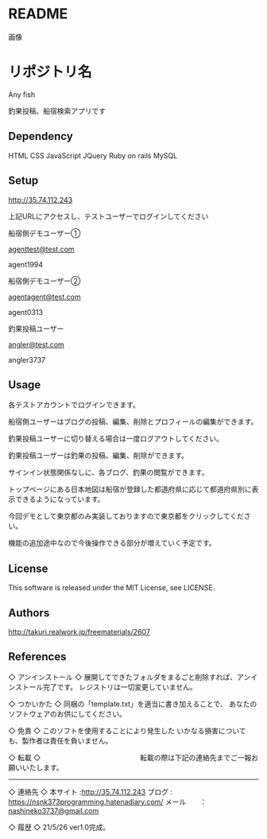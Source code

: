 # README

画像

# リポジトリ名
Any fish

釣果投稿、船宿検索アプリです

## Dependency
HTML
CSS
JavaScript
JQuery
Ruby on rails 
MySQL


## Setup

http://35.74.112.243

上記URLにアクセスし、テストユーザーでログインしてください

船宿側デモユーザー①

agenttest@test.com

agent1994

船宿側デモユーザー②

agentagent@test.com

agent0313

釣果投稿ユーザー

angler@test.com

angler3737


## Usage

各テストアカウントでログインできます。

船宿側ユーザーはブログの投稿、編集、削除とプロフィールの編集ができます。

釣果投稿ユーザーに切り替える場合は一度ログアウトしてください。

釣果投稿ユーザーは釣果の投稿、編集、削除ができます。

サインイン状態関係なしに、各ブログ、釣果の閲覧ができます。

トップページにある日本地図は船宿が登録した都道府県に応じて都道府県別に表示できるようになっています。

今回デモとして東京都のみ実装しておりますので東京都をクリックしてください。

機能の追加途中なので今後操作できる部分が増えていく予定です。


## License
This software is released under the MIT License, see LICENSE.

## Authors
http://takuri.realwork.jp/freematerials/2607

## References

◇ アンインストール ◇
	展開してできたフォルダをまるごと削除すれば、アンインストール完了です。
	レジストリは一切変更していません。

◇ つかいかた ◇
	同梱の「template.txt」を適当に書き加えることで、
	あなたのソフトウェアのお供にしてください。

◇ 免責 ◇
	このソフトを使用することにより発生した
	いかなる損害についても、製作者は責任を負いません。

◇ 転載 ◇
　　　　　　　　　　　　　　転載の際は下記の連絡先までご一報お願いいたします。

----------
◇ 連絡先 ◇
	本サイト :http://35.74.112.243
	ブログ  : https://nsnk373programming.hatenadiary.com/
	メール　　：nashineko3737@gmail.com

◇ 履歴 ◇
	21/5/26 ver1.0完成。
